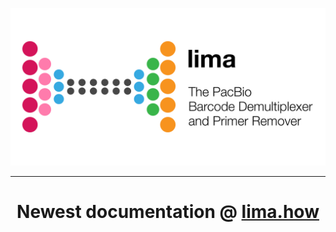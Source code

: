 <p align="center">
  <a href="https://lima.how/">
    <img src="docs/img/lima_card.png" alt="lima logo" width="650px"/>
  </a>
</p>

***

<h1 align="center">Newest documentation @ <a href="https://lima.how/">lima.how</a></h1>
